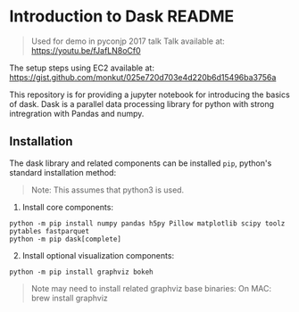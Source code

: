 # Introduction to Dask README 

> Used for demo in pyconjp 2017 talk
> Talk available at: https://youtu.be/fJafLN8oCf0

The setup steps using EC2 available at: 
https://gist.github.com/monkut/025e720d703e4d220b6d15496ba3756a

This repository is for providing a jupyter notebook for introducing the basics of dask.
Dask is a parallel data processing library for python with strong intregration with Pandas and numpy.

## Installation

The dask library and related components can be installed `pip`, python's standard installation method:

> Note: This assumes that python3 is used.

1. Install core components:
```
python -m pip install numpy pandas h5py Pillow matplotlib scipy toolz pytables fastparquet
python -m pip dask[complete]
```

2. Install optional visualization components:
```
python -m pip install graphviz bokeh
```

> Note may need to install related graphviz base binaries:
> On MAC:
> brew install graphviz


